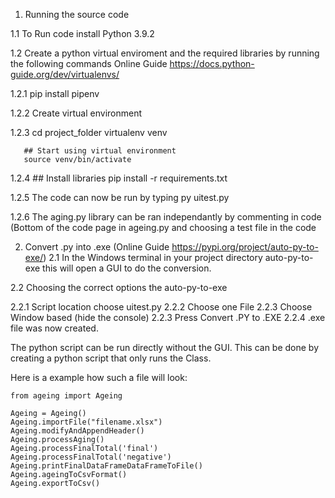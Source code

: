 1.  Running the source code

1.1 To Run code install Python 3.9.2

1.2 Create a python virtual enviroment and the required libraries by running the following commands
    Online Guide https://docs.python-guide.org/dev/virtualenvs/

1.2.1  pip install pipenv 

1.2.2  Create virtual environment

1.2.3  cd project_folder
       virtualenv venv

       ## Start using virtual environment
       source venv/bin/activate

1.2.4  ## Install libraries
       pip install -r requirements.txt

1.2.5  The code can now be run by typing
       py uitest.py

1.2.6  The aging.py library can be ran independantly by commenting in code (Bottom of the code page in ageing.py 
       and choosing a test file in the code

2.  Convert .py into .exe  (Online Guide https://pypi.org/project/auto-py-to-exe/)
2.1  In the Windows terminal in your project directory auto-py-to-exe this will open a GUI to do the conversion.

2.2  Choosing the correct options the auto-py-to-exe

2.2.1  Script location choose uitest.py
2.2.2  Choose one File
2.2.3  Choose Window based (hide the console)
2.2.3  Press Convert .PY to .EXE 
2.2.4  .exe file was now created.


The python script can be run directly without the GUI.
This can be done by creating a python script that only runs the Class.

Here is a example how such a file will look:
```
from ageing import Ageing

Ageing = Ageing()
Ageing.importFile("filename.xlsx")
Ageing.modifyAndAppendHeader()
Ageing.processAging()
Ageing.processFinalTotal('final')
Ageing.processFinalTotal('negative')
Ageing.printFinalDataFrameDataFrameToFile()
Ageing.ageingToCsvFormat()
Ageing.exportToCsv()
```